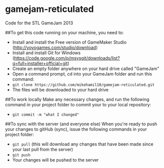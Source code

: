 gamejam-reticulated
===================

Code for the STL GameJam 2013

##To get this code running on your machine, you need to:
- Install and install the Free version of GameMaker Studio (http://yoyogames.com/studio/download)
- Install and install Git for Windows (https://code.google.com/p/msysgit/downloads/list?q=full+installer+official+git)
- Create an empty folder anywhere on your hard drive called "GameJam"
- Open a command prompt, cd into your GameJam folder and run this command:
- `git clone https://github.com/mikehamil10/gamejam-reticulated.git`
- The files will be downloaded to your hard drive

##To work locally
Make any necessary changes, and run the following command in your project folder to commit your to your local repository:
- `git commit -m "what I changed"`

##To sync with the server (and everyone else)
When you're ready to push your changes to gitHub (sync), issue the following commands in your project folder:
- `git pull` (this will download any changes that have been made since your last pull from the server)
- `git push`
- Your changes will be pushed to the server

